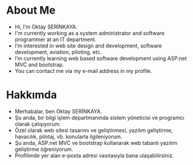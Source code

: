 # About Me
- Hi, I’m Oktay SERİNKAYA.
- I'm currently working as a system administrator and software programmer at an IT department.
- I’m interested in web site design and development, software development, aviation, piloting, etc.
- I’m currently learning web based software development using ASP.net MVC and bootstrap.
- You can contact me via my e-mail address in my profile.

# Hakkımda
- Merhabalar, ben Oktay SERİNKAYA.
- Şu anda, bir bilgi işlem departmanında sistem yöneticisi ve programcı olarak çalışıyorum.
- Özel olarak web sitesi tasarımı ve geliştirmesi, yazılım geliştirme, havacılık, pilotaj, vb. konularla ilgileniyorum.
- Şu anda, ASP.net MVC ve bootstrap kullanarak web tabanlı yazılım geliştirme öğreniyorum.
- Profilimde yer alan e-posta adresi vasıtasıyla bana ulaşabilirsiniz.
